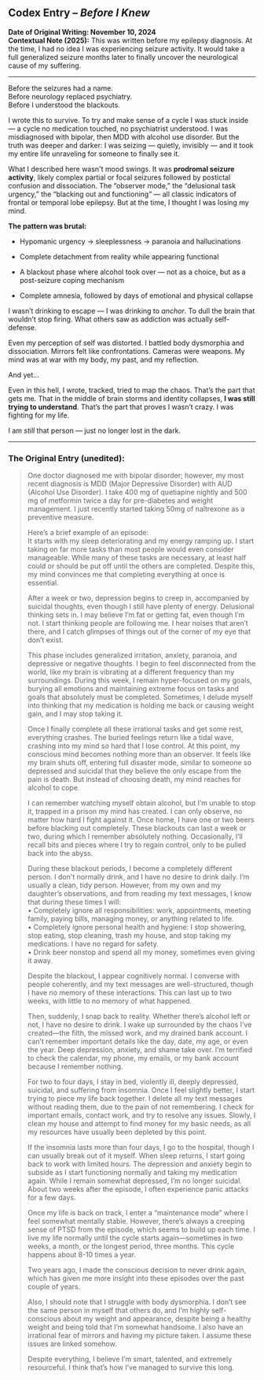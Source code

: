 ## Codex Entry – _Before I Knew_

**Date of Original Writing: November 10, 2024**  
**Contextual Note (2025):** This was written before my epilepsy diagnosis. At the time, I had no idea I was experiencing seizure activity. It would take a full generalized seizure months later to finally uncover the neurological cause of my suffering.

----------

Before the seizures had a name.  
Before neurology replaced psychiatry.  
Before I understood the blackouts.

I wrote this to survive. To try and make sense of a cycle I was stuck inside — a cycle no medication touched, no psychiatrist understood. I was misdiagnosed with bipolar, then MDD with alcohol use disorder. But the truth was deeper and darker: I was seizing — quietly, invisibly — and it took my entire life unraveling for someone to finally see it.

What I described here wasn't mood swings. It was **prodromal seizure activity**, likely complex partial or focal seizures followed by postictal confusion and dissociation. The “observer mode,” the “delusional task urgency,” the “blacking out and functioning” — all classic indicators of frontal or temporal lobe epilepsy. But at the time, I thought I was losing my mind.

**The pattern was brutal:**

-   Hypomanic urgency → sleeplessness → paranoia and hallucinations
    
-   Complete detachment from reality while appearing functional
    
-   A blackout phase where alcohol took over — not as a choice, but as a post-seizure coping mechanism
    
-   Complete amnesia, followed by days of emotional and physical collapse
    

I wasn’t drinking to escape — I was drinking to _anchor_. To dull the brain that wouldn’t stop firing. What others saw as addiction was actually self-defense.

Even my perception of self was distorted. I battled body dysmorphia and dissociation. Mirrors felt like confrontations. Cameras were weapons. My mind was at war with my body, my past, and my reflection.

And yet…

Even in this hell, I wrote, tracked, tried to map the chaos. That’s the part that gets me. That in the middle of brain storms and identity collapses, **I was still trying to understand**. That’s the part that proves I wasn’t crazy. I was fighting for my life.

I am _still_ that person — just no longer lost in the dark.

----------

### The Original Entry (unedited):

> One doctor diagnosed me with bipolar disorder; however, my most recent diagnosis is MDD (Major Depressive Disorder) with AUD (Alcohol Use Disorder). I take 400 mg of quetiapine nightly and 500 mg of metformin twice a day for pre-diabetes and weight management. I just recently started taking 50mg of naltrexone as a preventive measure.
> 
> Here’s a brief example of an episode:  
> It starts with my sleep deteriorating and my energy ramping up. I start taking on far more tasks than most people would even consider manageable. While many of these tasks are necessary, at least half could or should be put off until the others are completed. Despite this, my mind convinces me that completing everything at once is essential.
> 
> After a week or two, depression begins to creep in, accompanied by suicidal thoughts, even though I still have plenty of energy. Delusional thinking sets in. I may believe I’m fat or getting fat, even though I’m not. I start thinking people are following me. I hear noises that aren’t there, and I catch glimpses of things out of the corner of my eye that don’t exist.
> 
> This phase includes generalized irritation, anxiety, paranoia, and depressive or negative thoughts. I begin to feel disconnected from the world, like my brain is vibrating at a different frequency than my surroundings. During this week, I remain hyper-focused on my goals, burying all emotions and maintaining extreme focus on tasks and goals that absolutely must be completed. Sometimes, I delude myself into thinking that my medication is holding me back or causing weight gain, and I may stop taking it.
> 
> Once I finally complete all these irrational tasks and get some rest, everything crashes. The buried feelings return like a tidal wave, crashing into my mind so hard that I lose control. At this point, my conscious mind becomes nothing more than an observer. It feels like my brain shuts off, entering full disaster mode, similar to someone so depressed and suicidal that they believe the only escape from the pain is death. But instead of choosing death, my mind reaches for alcohol to cope.
> 
> I can remember watching myself obtain alcohol, but I’m unable to stop it, trapped in a prison my mind has created. I can only observe, no matter how hard I fight against it. Once home, I have one or two beers before blacking out completely. These blackouts can last a week or two, during which I remember absolutely nothing. Occasionally, I’ll recall bits and pieces where I try to regain control, only to be pulled back into the abyss.
> 
> During these blackout periods, I become a completely different person. I don't normally drink, and I have no desire to drink daily. I’m usually a clean, tidy person. However, from my own and my daughter’s observations, and from reading my text messages, I know that during these times I will:  
> • Completely ignore all responsibilities: work, appointments, meeting family, paying bills, managing money, or anything related to life.  
> • Completely ignore personal health and hygiene: I stop showering, stop eating, stop cleaning, trash my house, and stop taking my medications. I have no regard for safety.  
> • Drink beer nonstop and spend all my money, sometimes even giving it away.
> 
> Despite the blackout, I appear cognitively normal. I converse with people coherently, and my text messages are well-structured, though I have no memory of these interactions. This can last up to two weeks, with little to no memory of what happened.
> 
> Then, suddenly, I snap back to reality. Whether there’s alcohol left or not, I have no desire to drink. I wake up surrounded by the chaos I’ve created—the filth, the missed work, and my drained bank account. I can’t remember important details like the day, date, my age, or even the year. Deep depression, anxiety, and shame take over. I’m terrified to check the calendar, my phone, my emails, or my bank account because I remember nothing.
> 
> For two to four days, I stay in bed, violently ill, deeply depressed, suicidal, and suffering from insomnia. Once I feel slightly better, I start trying to piece my life back together. I delete all my text messages without reading them, due to the pain of not remembering. I check for important emails, contact work, and try to resolve any issues. Slowly, I clean my house and attempt to find money for my basic needs, as all my resources have usually been depleted by this point.
> 
> If the insomnia lasts more than four days, I go to the hospital, though I can usually break out of it myself. When sleep returns, I start going back to work with limited hours. The depression and anxiety begin to subside as I start functioning normally and taking my medication again. While I remain somewhat depressed, I’m no longer suicidal. About two weeks after the episode, I often experience panic attacks for a few days.
> 
> Once my life is back on track, I enter a “maintenance mode” where I feel somewhat mentally stable. However, there’s always a creeping sense of PTSD from the episode, which seems to build up each time. I live my life normally until the cycle starts again—sometimes in two weeks, a month, or the longest period, three months. This cycle happens about 8-10 times a year.
> 
> Two years ago, I made the conscious decision to never drink again, which has given me more insight into these episodes over the past couple of years.
> 
> Also, I should note that I struggle with body dysmorphia. I don’t see the same person in myself that others do, and I’m highly self-conscious about my weight and appearance, despite being a healthy weight and being told that I’m somewhat handsome. I also have an irrational fear of mirrors and having my picture taken. I assume these issues are linked somehow.
> 
> Despite everything, I believe I’m smart, talented, and extremely resourceful. I think that’s how I’ve managed to survive this long.
<!--stackedit_data:
eyJoaXN0b3J5IjpbLTE1MTM5NTk2MTVdfQ==
-->